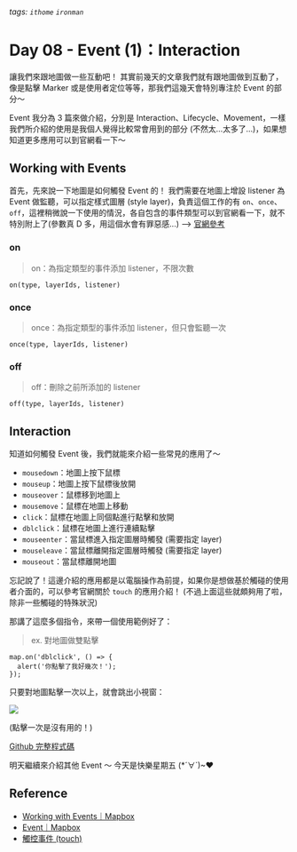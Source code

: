 ###### tags: `ithome` `ironman`
# Day 08 - Event (1)：Interaction

讓我們來跟地圖做一些互動吧！
其實前幾天的文章我們就有跟地圖做到互動了，像是點擊 Marker 或是使用者定位等等，那我們這幾天會特別專注於 Event 的部分～

Event 我分為 3 篇來做介紹，分別是 Interaction、Lifecycle、Movement，一樣我們所介紹的使用是我個人覺得比較常會用到的部分 (不然太...太多了...)，如果想知道更多應用可以到官網看一下～

## Working with Events
首先，先來說一下地圖是如何觸發 Event 的！
我們需要在地圖上增設 listener 為 Event 做監聽，可以指定樣式圖層 (style layer)，負責這個工作的有 `on`、`once`、`off`，這裡稍微說一下使用的情況，各自包含的事件類型可以到官網看一下，就不特別附上了(參數真 D 多，用這個水會有罪惡感...) --> [官網參考](https://docs.mapbox.com/mapbox-gl-js/api/map/#map#on)

### on
> on：為指定類型的事件添加 listener，不限次數

```
on(type, layerIds, listener)
```

### once
> once：為指定類型的事件添加 listener，但只會監聽一次

```
once(type, layerIds, listener)
```

### off
> off：刪除之前所添加的 listener

```
off(type, layerIds, listener)
```

## Interaction
知道如何觸發 Event 後，我們就能來介紹一些常見的應用了～

- `mousedown`：地圖上按下鼠標
- `mouseup`：地圖上按下鼠標後放開
- `mouseover`：鼠標移到地圖上
- `mousemove`：鼠標在地圖上移動
- `click`：鼠標在地圖上同個點進行點擊和放開
- `dblclick`：鼠標在地圖上進行連續點擊
- `mouseenter`：當鼠標進入指定圖層時觸發 (需要指定 layer)
- `mouseleave`：當鼠標離開指定圖層時觸發 (需要指定 layer)
- `mouseout`：當鼠標離開地圖

忘記說了！這邊介紹的應用都是以電腦操作為前提，如果你是想做基於觸碰的使用者介面的，可以參考官網關於 `touch` 的應用介紹！
(不過上面這些就頗夠用了啦，除非一些觸碰的特殊狀況)

那講了這麼多個指令，來帶一個使用範例好了：
> ex. 對地圖做雙點擊

```jsx=
map.on('dblclick', () => {
  alert('你點擊了我好幾次！');
});
```

只要對地圖點擊一次以上，就會跳出小視窗：

![](https://i.imgur.com/YnQeAGk.png)

(點擊一次是沒有用的！)

[Github 完整程式碼](https://github.com/no-ttt/ithome/tree/Interaction)


明天繼續來介紹其他 Event ～ 今天是快樂星期五 (*´∀`)~♥ 

## Reference
- [Working with Events｜Mapbox](https://docs.mapbox.com/mapbox-gl-js/api/map/#map#on)
- [Event｜Mapbox](https://docs.mapbox.com/mapbox-gl-js/api/map/#map-events)
- [觸控事件 (touch)](https://developer.mozilla.org/zh-TW/docs/Web/API/Touch_events)

